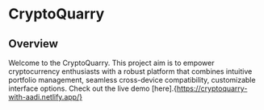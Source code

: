 # CryptoQuarry
## Overview
Welcome to the CryptoQuarry. This project aim is to empower cryptocurrency enthusiasts with a robust platform that combines intuitive portfolio management, seamless cross-device compatibility, customizable interface options.
Check out the live demo [here].{https://cryptoquarry-with-aadi.netlify.app/}
